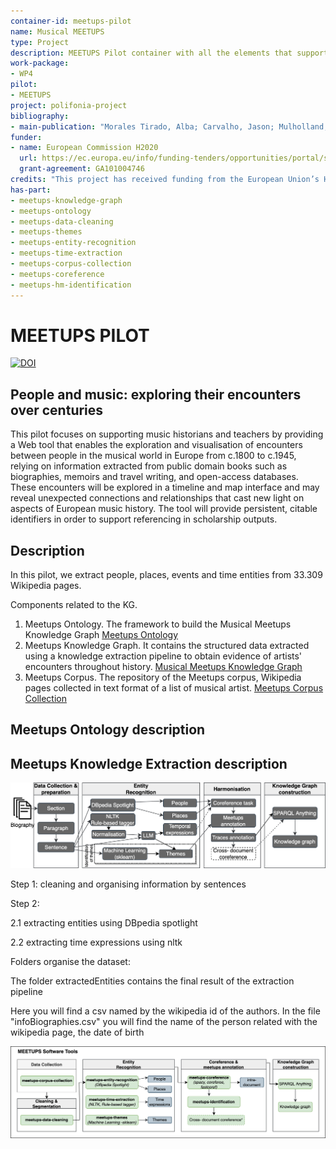 ```yaml
---
container-id: meetups-pilot
name: Musical MEETUPS
type: Project
description: MEETUPS Pilot container with all the elements that support the knowledge extraction of historical meetups
work-package: 
- WP4
pilot:
- MEETUPS
project: polifonia-project
bibliography:
- main-publication: "Morales Tirado, Alba; Carvalho, Jason; Mulholland, Paul and Daga, Enrico (2023). Musical Meetups: a Knowledge Graph approach for Historical Social Network Analysis. In: Proceedings of the ESWC 2023 Workshops and Tutorials, Semantic Methods for Events and Stories (SEMMES)."
funder:
- name: European Commission H2020
  url: https://ec.europa.eu/info/funding-tenders/opportunities/portal/screen/programmes/h2020
  grant-agreement: GA101004746
credits: "This project has received funding from the European Union’s Horizon 2020 research and innovation programme under grant agreement GA101004746. The communication reflects only the author’s view and the Research Executive Agency is not responsible for any use that may be made of the information it contains."
has-part:
- meetups-knowledge-graph
- meetups-ontology
- meetups-data-cleaning
- meetups-themes
- meetups-entity-recognition
- meetups-time-extraction
- meetups-corpus-collection
- meetups-coreference
- meetups-hm-identification
---
```


# MEETUPS PILOT

[![DOI](https://zenodo.org/badge/436452967.svg)](https://zenodo.org/badge/latestdoi/436452967)

## People and music: exploring their encounters over centuries

This pilot focuses on supporting music historians and teachers by providing a Web tool that enables the exploration and visualisation of encounters between people in the musical world in Europe from c.1800 to c.1945, relying on information extracted from public domain books such as biographies, memoirs and travel writing, and open-access databases. These encounters will be explored in a timeline and map interface and may reveal unexpected connections and relationships that cast new light on aspects of European music history. The tool will provide persistent, citable identifiers in order to support referencing in scholarship outputs.

## Description

In this pilot, we extract people, places, events and time entities from 33.309 Wikipedia pages.

Components related to the KG.
1. Meetups Ontology. The framework to build the Musical Meetups Knowledge Graph [Meetups Ontology](https://github.com/polifonia-project/meetups-ontology)
2. Meetups Knowledge Graph. It contains the structured data extracted using a knowledge extraction pipeline to obtain evidence of artists' encounters throughout history. [Musical Meetups Knowledge Graph](https://github.com/polifonia-project/meetups-knowledge-graph)
3. Meetups Corpus. The repository of the Meetups corpus, Wikipedia pages collected in text format of a list of musical artist. [Meetups Corpus Collection](https://github.com/polifonia-project/meetups_corpus_collection)

## Meetups Ontology description

## Meetups Knowledge Extraction description

![KG extraction pipeline](https://github.com/polifonia-project/meetups-knowledge-graph/blob/17bbb79cf1ee3f7c04ab9a60a339b350cf6fe1b7/diagrams/meetups-pipeline.png "KG extraction pipeline")

Step 1: cleaning and organising information by sentences

Step 2:
  
  2.1 extracting entities using DBpedia spotlight
  
  2.2 extracting time expressions using nltk
  
Folders organise the dataset:

The folder extractedEntities contains the final result of the extraction pipeline

Here you will find a csv named by the wikipedia id of the authors. In the file "infoBiographies.csv" you will find the name of the person related with the wikipedia page, the date of birth

![MEETUPS software-tools](https://github.com/polifonia-project/meetups-knowledge-graph/blob/b993d1650df723723801673d0fa220de0d962b22/diagrams/meetups-software_tools.png)

